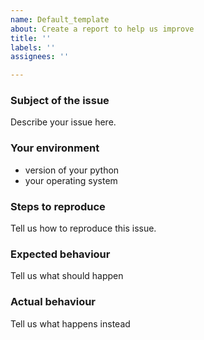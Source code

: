 ```yaml
---
name: Default_template
about: Create a report to help us improve
title: ''
labels: ''
assignees: ''

---
```


### Subject of the issue
Describe your issue here.

### Your environment
* version of your python
* your operating system


### Steps to reproduce
Tell us how to reproduce this issue.

### Expected behaviour
Tell us what should happen

### Actual behaviour
Tell us what happens instead
